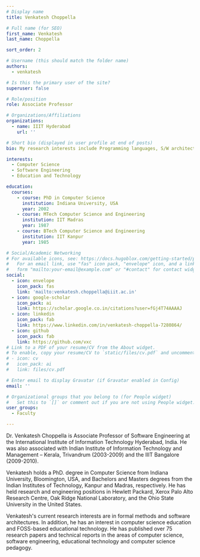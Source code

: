 ```yaml
---
# Display name
title: Venkatesh Choppella

# Full name (for SEO)
first_name: Venkatesh
last_name: Choppella

sort_order: 2

# Username (this should match the folder name)
authors:
  - venkatesh

# Is this the primary user of the site?
superuser: false

# Role/position
role: Associate Professor

# Organizations/Affiliations
organizations:
  - name: IIIT Hyderabad
    url: ''

# Short bio (displayed in user profile at end of posts)
bio: My research interests include Programming languages, S/W architectures, Formal Methods, CS education

interests:
  - Computer Science
  - Software Engineering
  - Education and Technology

education:
  courses:
    - course: PhD in Computer Science
      institution: Indiana University, USA
      year: 2002
    - course: MTech Computer Science and Engineering
      institution: IIT Madras
      year: 1987
    - course: BTech Computer Science and Engineering
      institution: IIT Kanpur
      year: 1985

# Social/Academic Networking
# For available icons, see: https://docs.hugoblox.com/getting-started/page-builder/#icons
#   For an email link, use "fas" icon pack, "envelope" icon, and a link in the
#   form "mailto:your-email@example.com" or "#contact" for contact widget.
social:
  - icon: envelope
    icon_pack: fas
    link: 'mailto:venkatesh.choppella@iiit.ac.in'
  - icon: google-scholar
    icon_pack: ai
    link: https://scholar.google.co.in/citations?user=fGj4T74AAAAJ
  - icon: linkedin
    icon_pack: fab
    link: https://www.linkedin.com/in/venkatesh-choppella-7280864/
  - icon: github
    icon_pack: fab
    link: https://github.com/vxc
# Link to a PDF of your resume/CV from the About widget.
# To enable, copy your resume/CV to `static/files/cv.pdf` and uncomment the lines below.
# - icon: cv
#   icon_pack: ai
#   link: files/cv.pdf

# Enter email to display Gravatar (if Gravatar enabled in Config)
email: ''

# Organizational groups that you belong to (for People widget)
#   Set this to `[]` or comment out if you are not using People widget.
user_groups:
  - Faculty

---
```


Dr. Venkatesh Choppella is Associate Professor of Software Engineering at the International Institute of Information Technology Hyderabad, India. He was also associated with Indian Institute of Information Technology and Management – Kerala, Trivandrum (2003-2009) and the IIIT Bangalore (2009-2010).

Venkatesh holds a PhD. degree in Computer Science from Indiana University, Bloomington, USA, and Bachelors and Masters degrees from the Indian Institutes of Technology, Kanpur and Madras, respectively. He has held research and engineering positions in Hewlett Packard, Xerox Palo Alto Research Centre, Oak Ridge National Laboratory, and the Ohio State University in the United States.

Venkatesh's current research interests are in formal methods and software architectures. In addition, he has an interest in computer science education and FOSS-based educational technology. He has published over 75 research papers and technical reports in the areas of computer science, software engineering, educational technology and computer science pedagogy.
